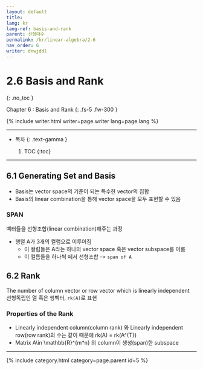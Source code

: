 ```yaml
---
layout: default
title: 
lang: kr
lang-ref: basis-and-rank
parent: 선형대수
permalink: /kr/linear-algebra/2-6
nav_order: 6
writer: dnwjddl
---
```


# 2.6 Basis and Rank
{: .no_toc }


Chapter 6 : Basis and Rank
{: .fs-5 .fw-300 }


{% include writer.html writer=page.writer lang=page.lang %}

---

- 목차
    {: .text-gamma }

    1. TOC
    {:toc}

---

## 6.1 Generating Set and Basis
- Basis는 vector space의 기준이 되는 특수한 vector의 집합
- Basis의 linear combination을 통해 vector space을 모두 표현할 수 있음

### SPAN
벡터들을 선형조합(linear combination)해주는 과정
- 행렬 A가 3개의 컬럼으로 이루어짐
  - 이 컬럼들은 A라는 하나의 vector space 혹은 vector subspace를 이룸
  - 이 컬름들을 하나씩 떼서 선형조합 -> ```span of A```




## 6.2 Rank
The number of column vector or row vector which is linearly independent  
선형독립인 열 혹은 행벡터, ```rk(A)```로 표현

### Properties of the Rank
- Linearly independent column(column rank) 와 Linearly independent row(row rank)의 수는 같이 때문에 rk(A) = rk(A^{T})
- Matrix A\in \mathbb{R}^{m*n} 의 column이 생성(span)한 subspace


---

{% include category.html category=page.parent id=5 %}
